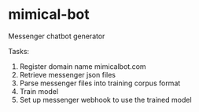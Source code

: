 # mimical-bot
Messenger chatbot generator  

Tasks:  
1. Register domain name mimicalbot.com  
2. Retrieve messenger json files  
3. Parse messenger files into training corpus format  
4. Train model  
5. Set up messenger webhook to use the trained model  

